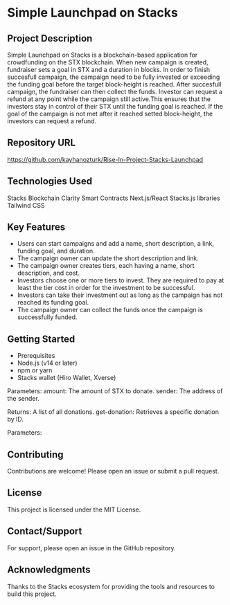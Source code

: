 # Simple Launchpad on Stacks

 ## Project Description
Simple Launchpad on Stacks is a blockchain-based application for crowdfunding on the STX blockchain. When new campaign is created, fundraiser sets a goal in STX and a duration in blocks. In order to finish succesfull campaign, the campaign need to be fully invested or exceeding the funding goal before the target block-height is reached. After succesfull campaign, the fundraiser can then collect the funds. Investor can request a refund at any point while the campaign still active.This ensures that the investors stay in control of their STX until the funding goal is reached. If the goal of the campaign is not met after it reached setted block-height, the investors can request a refund.

## Repository URL 
https://github.com/kayhanozturk/Rise-In-Project-Stacks-Launchpad


## Technologies Used
Stacks Blockchain
Clarity Smart Contracts
Next.js/React
Stacks.js libraries
Tailwind CSS

## Key Features
* Users can start campaigns and add a name, short description, a link, funding goal, and duration.
* The campaign owner can update the short description and link.
* The campaign owner creates tiers, each having a name, short description, and cost.
* Investors choose one or more tiers to invest. They are required to pay at least the tier cost in order for the investment to be successful.
* Investors can take their investment out as long as the campaign has not reached its funding goal.
* The campaign owner can collect the funds once the campaign is successfully funded.

## Getting Started
* Prerequisites
* Node.js (v14 or later)
* npm or yarn
* Stacks wallet (Hiro Wallet, Xverse)



Parameters:
amount: The amount of STX to donate.
sender: The address of the sender.


Returns: A list of all donations.
get-donation: Retrieves a specific donation by ID.

Parameters:

## Contributing
Contributions are welcome! Please open an issue or submit a pull request.

## License
This project is licensed under the MIT License.

## Contact/Support
For support, please open an issue in the GitHub repository.

## Acknowledgments
Thanks to the Stacks ecosystem for providing the tools and resources to build this project.
